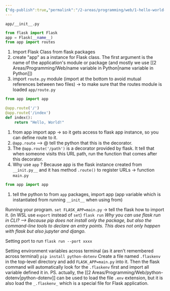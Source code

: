 ```yaml
---
{"dg-publish":true,"permalink":"/2-areas/programming/web/1-hello-world-flask-application/","created":"2025-10-01T21:19:31.244+07:00","updated":"2025-10-05T15:06:43.314+07:00"}
---
```



`app/__init__.py`
```python
from flask import Flask
app = Flask(__name__)
from app import routes
```
1. Import Flask Class from flask packages
2. create "app" as a instance for Flask class. The first argument is the name of the application's module or package (and mostly we use [[2 Areas/Programming/Web/name variable in Python\|name variable in Python]])
3. import `route.py` module (import at the bottom to avoid mutual references between two files) -> to make sure that the routes module is loaded
`app/route.py`
```python
from app import app

@app.route('/')
@app.route('/index')
def index():
    return "Hello, World!"
```
1. from app import app -> so it gets access to flask app instance, so you can define route to it. 
2. `@app.route` --> @ tell the python that this is the decorator.
3. The `@app.route('/path')` is a decorator provided by flask. It tell that when someone visits this URL path, run the function that comes after this decorator.
4. Why use `app` ? Because app is the flask instance created from `__init.py__` and it has method `.route()` to register URLs -> function
`main.py`
```python
from app import app
```
1. tell the python to from `app` packages, import app (app variable which is instantiated from running `__init__` when using from)

Running your program.
`set FLASK_APP=main.py` -> tell the flask how to import it. (in WSL use `export` instead of `set`)
`flask run` 
*Why you can use flask run in CLI? --> Because pip does not install only the package, but also the command-line tools to declare an entry points. This does not only happen with flask but also jupyter and django.*

Setting port to run
`flask run --port xxxx`

Setting environment variables across terminal (as it aren't remembered across terminal)
`pip install python-dotenv`
Create a file named `.flaskenv` in the top-level directory and add `FLASK_APP=main.py` into it. Then the flask command will automatically look for the `.flaskenv` first and import all variable defined it in.
PS. actually, the [[2 Areas/Programming/Web/python-dotenv\|python-dotenv]] can be used to load the file `.env` extension, but it is also load the `_.flaskenv_` which is a special file for Flask application.